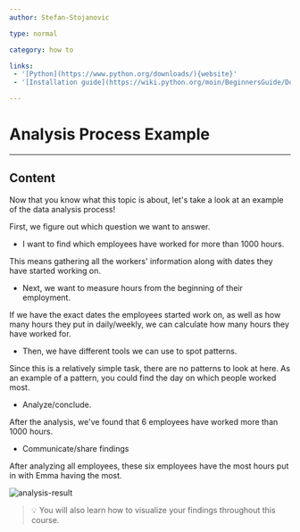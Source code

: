 ```yaml
---
author: Stefan-Stojanovic

type: normal

category: how to

links:
 - '[Python](https://www.python.org/downloads/){website}'
 - '[Installation guide](https://wiki.python.org/moin/BeginnersGuide/Download){website}'

---
```


# Analysis Process Example

---
## Content

Now that you know what this topic is about, let's take a look at an example of the data analysis process!

First, we figure out which question we want to answer.

- I want to find which employees have worked for more than 1000 hours.

This means gathering all the workers' information along with dates they have started working on.

- Next, we want to measure hours from the beginning of their employment.

If we have the exact dates the employees started work on, as well as how many hours they put in daily/weekly, we can calculate how many hours they have worked for.

- Then, we have different tools we can use to spot patterns. 

Since this is a relatively simple task, there are no patterns to look at here. As an example of a pattern, you could find the day on which people worked most.

- Analyze/conclude. 

After the analysis, we've found that 6 employees have worked more than 1000 hours.

- Communicate/share findings

After analyzing all employees, these six employees have the most hours put in with Emma having the most.

![analysis-result](https://img.enkipro.com/f0b7aab5f47088e19ebeac44affb98c1.png)

> 💡 You will also learn how to visualize your findings throughout this course.